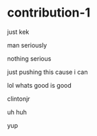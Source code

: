 # contribution-1
just kek

man seriously

nothing serious
 
just pushing this cause i can 

lol whats good is good
 
clintonjr 

uh huh

yup
